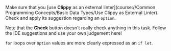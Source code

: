 

Make sure that you [use **Clippy** as an external linter](course://Common Programming Concepts/Basic Data Types/Use Clippy as External Linter). 
Check and apply its suggestion regarding an `option`.

Note that the **Check** button doesn't really check anything in this task. Follow the IDE suggestions and use your own judgement here!

<div class="hint"><code>for</code> loops over <code>Option</code> values are more clearly expressed 
as an <code>if let</code>.</div>